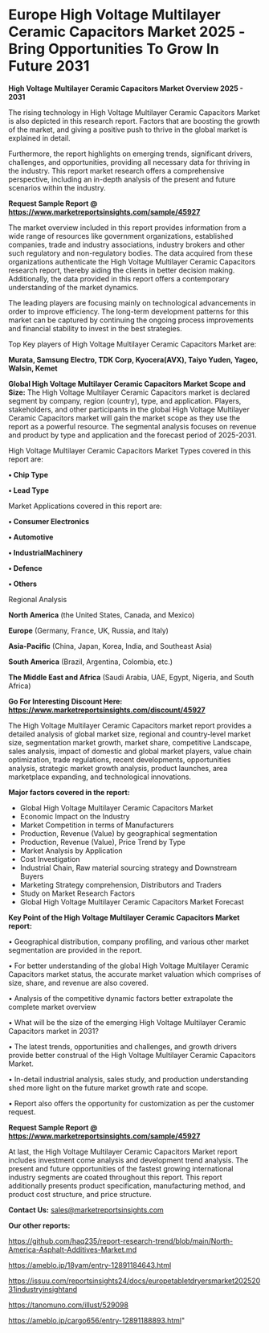 # Europe High Voltage Multilayer Ceramic Capacitors Market 2025 -Bring Opportunities To Grow In Future 2031

<Strong> High Voltage Multilayer Ceramic Capacitors Market Overview 2025 - 2031</strong>

The rising technology in High Voltage Multilayer Ceramic Capacitors Market is also depicted in this research report. Factors that are boosting the growth of the market, and giving a positive push to thrive in the global market is explained in detail.

Furthermore, the report highlights on emerging trends, significant drivers, challenges, and opportunities, providing all necessary data for thriving in the industry. This report market research offers a comprehensive perspective, including an in-depth analysis of the present and future scenarios within the industry.

<strong>Request Sample Report @ <a href=https://www.marketreportsinsights.com/sample/45927>https://www.marketreportsinsights.com/sample/45927</a></strong>

The market overview included in this report provides information from a wide range of resources like government organizations, established companies, trade and industry associations, industry brokers and other such regulatory and non-regulatory bodies. The data acquired from these organizations authenticate the High Voltage Multilayer Ceramic Capacitors research report, thereby aiding the clients in better decision making. Additionally, the data provided in this report offers a contemporary understanding of the market dynamics.

The leading players are focusing mainly on technological advancements in order to improve efficiency. The long-term development patterns for this market can be captured by continuing the ongoing process improvements and financial stability to invest in the best strategies.

Top Key players of High Voltage Multilayer Ceramic Capacitors Market are:

<strong>Murata, Samsung Electro, TDK Corp, Kyocera(AVX), Taiyo Yuden, Yageo, Walsin, Kemet</strong>

<strong><b>Global High Voltage Multilayer Ceramic Capacitors Market Scope and Size:</b></strong>
The High Voltage Multilayer Ceramic Capacitors market is declared segment by company, region (country), type, and application. Players, stakeholders, and other participants in the global High Voltage Multilayer Ceramic Capacitors market will gain the market scope as they use the report as a powerful resource. The segmental analysis focuses on revenue and product by type and application and the forecast period of 2025-2031.

High Voltage Multilayer Ceramic Capacitors Market Types covered in this report are:

<strong>•  Chip Type

•  Lead Type</strong>

Market Applications covered in this report are:

<strong>•  Consumer Electronics

•  Automotive

•  IndustrialMachinery

•  Defence

•  Others</strong> 

Regional Analysis

<strong>North America</strong> (the United States, Canada, and Mexico)

<strong>Europe</strong> (Germany, France, UK, Russia, and Italy)

<strong>Asia-Pacific</strong> (China, Japan, Korea, India, and Southeast Asia)

<strong>South America</strong> (Brazil, Argentina, Colombia, etc.)

<strong>The Middle East and Africa</strong> (Saudi Arabia, UAE, Egypt, Nigeria, and South Africa)

<strong>Go For Interesting Discount Here: <a href=https://www.marketreportsinsights.com/discount/45927>https://www.marketreportsinsights.com/discount/45927</a></strong>

The High Voltage Multilayer Ceramic Capacitors market report provides a detailed analysis of global market size, regional and country-level market size, segmentation market growth, market share, competitive Landscape, sales analysis, impact of domestic and global market players, value chain optimization, trade regulations, recent developments, opportunities analysis, strategic market growth analysis, product launches, area marketplace expanding, and technological innovations.

<strong><b>Major factors covered in the report:</b></strong>
<ul>
  <li>Global High Voltage Multilayer Ceramic Capacitors Market </li>
  <li>Economic Impact on the Industry</li>
  <li>Market Competition in terms of Manufacturers</li>
  <li>Production, Revenue (Value) by geographical segmentation</li>
  <li>Production, Revenue (Value), Price Trend by Type</li>
  <li>Market Analysis by Application</li>
  <li>Cost Investigation</li>
  <li>Industrial Chain, Raw material sourcing strategy and Downstream Buyers</li>
  <li>Marketing Strategy comprehension, Distributors and Traders</li>
  <li>Study on Market Research Factors</li>
  <li>Global High Voltage Multilayer Ceramic Capacitors Market Forecast</li>
</ul>

<strong><b>Key Point of the High Voltage Multilayer Ceramic Capacitors Market report:</b></strong>

• Geographical distribution, company profiling, and various other market segmentation are provided in the report.

• For better understanding of the global High Voltage Multilayer Ceramic Capacitors market status, the accurate market valuation which comprises of size, share, and revenue are also covered.

• Analysis of the competitive dynamic factors better extrapolate the complete market overview

• What will be the size of the emerging High Voltage Multilayer Ceramic Capacitors market in 2031?

• The latest trends, opportunities and challenges, and growth drivers provide better construal of the High Voltage Multilayer Ceramic Capacitors Market.

• In-detail industrial analysis, sales study, and production understanding shed more light on the future market growth rate and scope.

• Report also offers the opportunity for customization as per the customer request.

<strong>Request Sample Report @ <a href=https://www.marketreportsinsights.com/sample/45927>https://www.marketreportsinsights.com/sample/45927</a></strong>

At last, the High Voltage Multilayer Ceramic Capacitors Market report includes investment come analysis and development trend analysis. The present and future opportunities of the fastest growing international industry segments are coated throughout this report. This report additionally presents product specification, manufacturing method, and product cost structure, and price structure.

<strong>Contact Us:</strong>
sales@marketreportsinsights.com

<strong>Our other reports:</strong>

<a href=https://github.com/haq235/report-research-trend/blob/main/North-America-Asphalt-Additives-Market.md>https://github.com/haq235/report-research-trend/blob/main/North-America-Asphalt-Additives-Market.md</a>

<a href=https://ameblo.jp/18yam/entry-12891184643.html>https://ameblo.jp/18yam/entry-12891184643.html</a>

<a href=https://issuu.com/reportsinsights24/docs/europetabletdryersmarket20252031industryinsightand>https://issuu.com/reportsinsights24/docs/europetabletdryersmarket20252031industryinsightand</a>

<a href=https://tanomuno.com/illust/529098>https://tanomuno.com/illust/529098</a>

<a href=https://ameblo.jp/cargo656/entry-12891188893.html>https://ameblo.jp/cargo656/entry-12891188893.html</a>"
